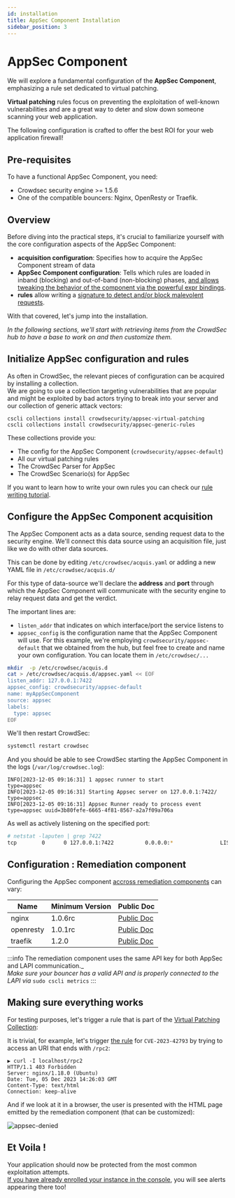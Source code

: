 ```yaml
---
id: installation
title: AppSec Component Installation
sidebar_position: 3
---
```


# AppSec Component

We will explore a fundamental configuration of the **AppSec Component**, emphasizing a rule set dedicated to virtual patching.

**Virtual patching** rules focus on preventing the exploitation of well-known vulnerabilities and are a great way to deter and slow down someone scanning your web application.

The following configuration is crafted to offer the best ROI for your web application firewall!

## Pre-requisites

To have a functional AppSec Component, you need:

- Crowdsec security engine >= 1.5.6
- One of the compatible bouncers: Nginx, OpenResty or Traefik.

## Overview

Before diving into the practical steps, it's crucial to familiarize yourself with the core configuration aspects of the AppSec Component:

- **acquisition configuration**: Specifies how to acquire the AppSec Component stream of data
- **AppSec Component configuration**: Tells which rules are loaded in inband (blocking) and out-of-band (non-blocking)
  phases, [and allows tweaking the behavior of the component via the powerful expr bindings](/appsec/hooks.md). <!--@sbl we need anchor for the on_whatever and expr helpers -->
- **rules** allow writing a [signature to detect and/or block malevolent requests](/appsec/rules_syntax.md).

With that covered, let's jump into the installation.

_In the following sections, we'll start with retrieving items from the CrowdSec hub to have a base to work on and then customize them._

## Initialize AppSec configuration and rules

As often in CrowdSec, the relevant pieces of configuration can be acquired by installing a collection.  
We are going to use a collection targeting vulnerabilities that are popular and might be exploited by bad actors trying to break into your server and our collection of generic attack vectors:

<!-- @tko fix collection name -->

```
cscli collections install crowdsecurity/appsec-virtual-patching
cscli collections install crowdsecurity/appsec-generic-rules
```

These collections provide you:

- The config for the AppSec Component (`crowdsecurity/appsec-default`)
- All our virtual patching rules
- The CrowdSec Parser for AppSec
- The CrowdSec Scenario(s) for AppSec

If you want to learn how to write your own rules you can check our [rule writing tutorial](/appsec/create_rules.md).

## Configure the AppSec Component acquisition

The AppSec Component acts as a data source, sending request data to the security engine. We'll connect this data source using an acquisition file, just like we do with other data sources.

This can be done by editing `/etc/crowdsec/acquis.yaml` or adding a new YAML file in `/etc/crowdsec/acquis.d/`

For this type of data-source we'll declare the **address** and **port** through which the AppSec Component will communicate with the security engine to relay request data and get the verdict.

The important lines are:

 - `listen_addr` that indicates on which interface/port the service listens to
 - `appsec_config` is the configuration name that the AppSec Component will use. For this example, we're employing `crowdsecurity/appsec-default` that we obtained from the hub, but feel free to create and name your own configuration. You can locate them in `/etc/crowdsec/...`

```bash
mkdir  -p /etc/crowdsec/acquis.d
cat > /etc/crowdsec/acquis.d/appsec.yaml << EOF
listen_addr: 127.0.0.1:7422
appsec_config: crowdsecurity/appsec-default
name: myAppSecComponent
source: appsec
labels:
  type: appsec
EOF
```

We'll then restart CrowdSec:

```bash
systemctl restart crowdsec
```

And you should be able to see CrowdSec starting the AppSec Component in the logs (`/var/log/crowdsec.log`):

```
INFO[2023-12-05 09:16:31] 1 appsec runner to start                      type=appsec
INFO[2023-12-05 09:16:31] Starting Appsec server on 127.0.0.1:7422/     type=appsec
INFO[2023-12-05 09:16:31] Appsec Runner ready to process event          type=appsec uuid=3b80fefe-6665-4f81-8567-a2a7f09a706a
```

As well as actively listening on the specified port:

```bash
# netstat -laputen | grep 7422
tcp        0      0 127.0.0.1:7422          0.0.0.0:*               LISTEN      0          6923691    779516/crowdsec

```

## Configuration : Remediation component

Configuring the AppSec component [accross remediation components](appsec/installation.md#pre-requisites) can vary:

| Name      | Minimum Version | Public Doc                                                                                                                |
| --------- | --------------- | ------------------------------------------------------------------------------------------------------------------------- |
| nginx     | 1.0.6rc         | [Public Doc](/u/bouncers/nginx#application-security-component-configuration)                                              |
| openresty | 1.0.1rc         | [Public Doc](/u/bouncers/openresty#application-security-component-configuration)                                          |
| traefik   | 1.2.0           | [Public Doc](https://github.com/maxlerebourg/crowdsec-bouncer-traefik-plugin/blob/main/examples/appsec-enabled/README.md) |


:::info
The remediation component uses the same API key for both AppSec and LAPI communication._  
_Make sure your bouncer has a valid API and is properly connected to the LAPI via_ `sudo cscli metrics`
:::

## Making sure everything works

For testing purposes, let's trigger a rule that is part of the [Virtual Patching Collection](https://app.crowdsec.net/hub/author/crowdsecurity/collections/appsec-virtual-patching):

It is trivial, for example, let's trigger [the rule](https://app.crowdsec.net/hub/author/crowdsecurity/appsec-rules/vpatch-CVE-2023-42793) for `CVE-2023-42793` by trying to access an URI that ends with `/rpc2`:

```
▶ curl -I localhost/rpc2
HTTP/1.1 403 Forbidden
Server: nginx/1.18.0 (Ubuntu)
Date: Tue, 05 Dec 2023 14:26:03 GMT
Content-Type: text/html
Connection: keep-alive
```

And if we look at it in a browser, the user is presented with the HTML page emitted by the remediation component (that can be customized):

![appsec-denied](/img/appsec_denied.png)

## Et Voila !

Your application should now be protected from the most common exploitation attempts.  
[If you have already enrolled your instance in the console](/u/getting_started/post_installation/console#engines-page), you will see alerts appearing there too!
